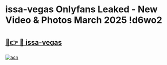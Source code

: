 # issa-vegas Onlyfans Leaked - New Video & Photos March 2025 !d6wo2

# <h2><a href="https://ynyjbp.iuczelnia.edu.pl?title=issa-vegas&ref=d6wo2">🔗👉 🔴 issa-vegas</a></h2>

[![acn](https://github.com/user-attachments/assets/0f9c940e-d8b0-45ae-aac7-cd30a18b3e1c)](https://ynyjbp.iuczelnia.edu.pl?title=issa-vegas&ref=d6wo2)


